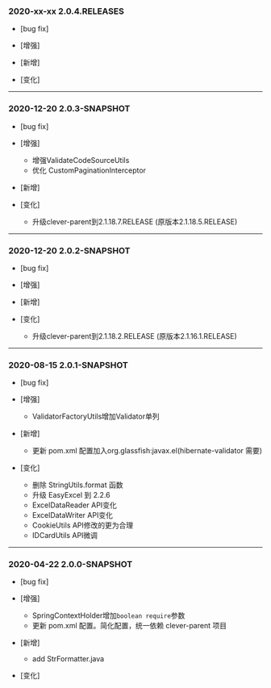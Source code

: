 ### 2020-xx-xx 2.0.4.RELEASES

- [bug fix]

- [增强]
    
- [新增]

- [变化]

---

### 2020-12-20 2.0.3-SNAPSHOT

- [bug fix]

- [增强]
    - 增强ValidateCodeSourceUtils
    - 优化 CustomPaginationInterceptor
- [新增]

- [变化]
    - 升级clever-parent到2.1.18.7.RELEASE (原版本2.1.18.5.RELEASE)
---

### 2020-12-20 2.0.2-SNAPSHOT

- [bug fix]

- [增强]
    
- [新增]

- [变化]
    - 升级clever-parent到2.1.18.2.RELEASE (原版本2.1.16.1.RELEASE)
---

### 2020-08-15 2.0.1-SNAPSHOT

- [bug fix]

- [增强]
    - ValidatorFactoryUtils增加Validator单列
- [新增]
    - 更新 pom.xml 配置加入org.glassfish:javax.el(hibernate-validator 需要)
- [变化]
    - 删除 StringUtils.format 函数
    - 升级 EasyExcel 到 2.2.6
    - ExcelDataReader API变化
    - ExcelDataWriter API变化
    - CookieUtils API修改的更为合理
    - IDCardUtils API微调
---

### 2020-04-22 2.0.0-SNAPSHOT

- [bug fix]

- [增强]
    - SpringContextHolder增加`boolean require`参数
    - 更新 pom.xml 配置。简化配置，统一依赖 clever-parent 项目
- [新增]
    - add StrFormatter.java
- [变化]
